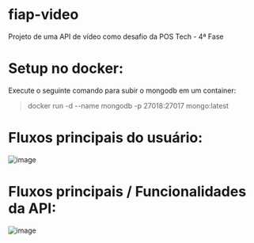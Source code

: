# fiap-video
Projeto de uma API de vídeo como desafio da POS Tech - 4ª Fase

# Setup no docker:

Execute o seguinte comando para subir o mongodb em um container:
>  docker run -d --name mongodb -p 27018:27017 mongo:latest

#

# Fluxos principais do usuário:
![image](https://github.com/Daniel-Nascimentt/fiap-video/assets/65513073/a1c38a60-0154-4008-bbb0-78c7b5094d72)
#

# Fluxos principais / Funcionalidades da API:
![image](https://github.com/Daniel-Nascimentt/fiap-video/assets/65513073/956d6bfe-fa1f-4aec-b5a4-1d9f4f20137b)
#


